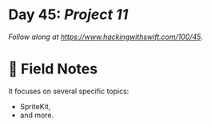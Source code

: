 # Day 45: _Project 11_


_Follow along at https://www.hackingwithswift.com/100/45_.


# 📒 Field Notes

It focuses on several specific topics:

- SpriteKit,
- and more.
